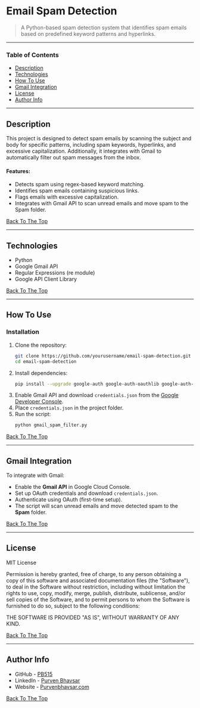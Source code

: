 # Email Spam Detection



> A Python-based spam detection system that identifies spam emails based on predefined keyword patterns and hyperlinks.

---

### Table of Contents

- [Description](#description)
- [Technologies](#technologies)
- [How To Use](#how-to-use)
- [Gmail Integration](#gmail-integration)
- [License](#license)
- [Author Info](#author-info)

---

## Description

This project is designed to detect spam emails by scanning the subject and body for specific patterns, including spam keywords, hyperlinks, and excessive capitalization. Additionally, it integrates with Gmail to automatically filter out spam messages from the inbox.

#### Features:

- Detects spam using regex-based keyword matching.
- Identifies spam emails containing suspicious links.
- Flags emails with excessive capitalization.
- Integrates with Gmail API to scan unread emails and move spam to the Spam folder.

[Back To The Top](#email-spam-detection)

---

## Technologies

- Python
- Google Gmail API
- Regular Expressions (re module)
- Google API Client Library

[Back To The Top](#email-spam-detection)

---

## How To Use

### Installation

1. Clone the repository:
   ```bash
   git clone https://github.com/yourusername/email-spam-detection.git
   cd email-spam-detection
   ```
2. Install dependencies:
   ```bash
   pip install --upgrade google-auth google-auth-oauthlib google-auth-httplib2 google-api-python-client
   ```
3. Enable Gmail API and download `credentials.json` from the [Google Developer Console](https://console.cloud.google.com/).
4. Place `credentials.json` in the project folder.
5. Run the script:
   ```bash
   python gmail_spam_filter.py
   ```

[Back To The Top](#email-spam-detection)

---

## Gmail Integration

To integrate with Gmail:

- Enable the **Gmail API** in Google Cloud Console.
- Set up OAuth credentials and download `credentials.json`.
- Authenticate using OAuth (first-time setup).
- The script will scan unread emails and move detected spam to the **Spam** folder.

[Back To The Top](#email-spam-detection)

---

## License

MIT License

Permission is hereby granted, free of charge, to any person obtaining a copy of this software and associated documentation files (the "Software"), to deal in the Software without restriction, including without limitation the rights to use, copy, modify, merge, publish, distribute, sublicense, and/or sell copies of the Software, and to permit persons to whom the Software is furnished to do so, subject to the following conditions:

THE SOFTWARE IS PROVIDED "AS IS", WITHOUT WARRANTY OF ANY KIND.

[Back To The Top](#email-spam-detection)

---

## Author Info

- GitHub - [PB515](https://github.com/PB515)
- LinkedIn - [Purven Bhavsar](https://linkedin.com/in/purvenbhavsar)
- Website - [Purvenbhavsar.com](https://pb515.github.io/Purven-Bhavsar/)

[Back To The Top](#email-spam-detection)

